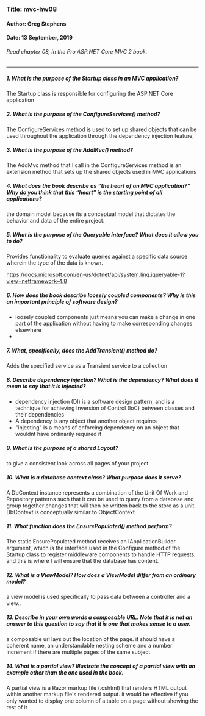 ### Title: mvc-hw08
#### Author: Greg Stephens
#### Date: 13 September, 2019

###### Read chapter 08, in the Pro ASP.NET Core MVC 2 book.
___
##### 1. What is the purpose of the Startup class in an MVC application?
The Startup class is responsible for configuring the ASP.NET Core application

##### 2. What is the purpose of the ConfigureServices() method?
The ConfigureServices method is used to set up shared objects that can be used throughout the
application through the dependency injection feature,

##### 3. What is the purpose of the AddMvc() method?
The AddMvc method that I call in the ConfigureServices method is an extension method that sets up the shared objects used in
MVC applications
##### 4. What does the book describe as “the heart of an MVC application?” Why do you think that this “heart” is the starting point of all applications?
the domain model because its a conceptual model that dictates the behavior and data of the entire project.


##### 5. What is the purpose of the Queryable<T> interface? What does it allow you to do?
Provides functionality to evaluate queries against a specific data source wherein the type of the data is known.

https://docs.microsoft.com/en-us/dotnet/api/system.linq.iqueryable-1?view=netframework-4.8

##### 6. How does the book describe loosely coupled components? Why is this an important principle of software design?
- loosely coupled components just means you can make a change in one part of the application without having to make corresponding changes elsewhere
-

##### 7. What, specifically, does the AddTransient() method do?
Adds the specified service as a Transient service to a collection

##### 8. Describe dependency injection? What is the dependency? What does it mean to say that it is injected?
- dependency injection (DI) is a software design pattern, and is a technique for achieving Inversion of Control (IoC) between classes and their dependencies
- A dependency is any object that another object requires
- "injecting" is a means of enforcing dependency on an object that wouldnt have ordinarily required it
##### 9. What is the purpose of a shared Layout?
to give a consistent look across all pages of your project

##### 10. What is a database context class? What purpose does it serve?
A DbContext instance represents a combination of the Unit Of Work and Repository patterns such that it can be used to query from a database and group together changes that will then be written back to the store as a unit. DbContext is conceptually similar to ObjectContext

##### 11. What function does the EnsurePopulated() method perform?
The static EnsurePopulated method receives an IApplicationBuilder argument, which is the interface used in the Configure method of the Startup class to register middleware components to handle HTTP requests, and this is where I will ensure that the database has content.

##### 12. What is a ViewModel? How does a ViewModel differ from an ordinary model?
a view model is used specifically to pass data between a controller and a view..

##### 13. Describe in your own words a composable URL. Note that it is not an answer to this question to say that it is one that makes sense to a user.
a composable url lays out the location of the page. it should have a coherent name, an understandable nesting scheme and a number increment if there are multiple pages of the same subject

##### 14. What is a partial view? Illustrate the concept of a partial view with an example other than the one used in the book.
A partial view is a Razor markup file (.cshtml) that renders HTML output within another markup file's rendered output.
it would be effective if you only wanted to display one column of a table on a page without showing the rest of it

